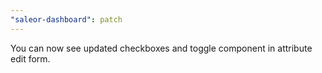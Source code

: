 ```yaml
---
"saleor-dashboard": patch
---
```


You can now see updated checkboxes and toggle component in attribute edit form.
